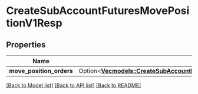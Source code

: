 # CreateSubAccountFuturesMovePositionV1Resp

## Properties

Name | Type | Description | Notes
------------ | ------------- | ------------- | -------------
**move_position_orders** | Option<[**Vec<models::CreateSubAccountFuturesMovePositionV1RespMovePositionOrdersInner>**](CreateSubAccountFuturesMovePositionV1Resp_movePositionOrders_inner.md)> |  | [optional]

[[Back to Model list]](../README.md#documentation-for-models) [[Back to API list]](../README.md#documentation-for-api-endpoints) [[Back to README]](../README.md)


